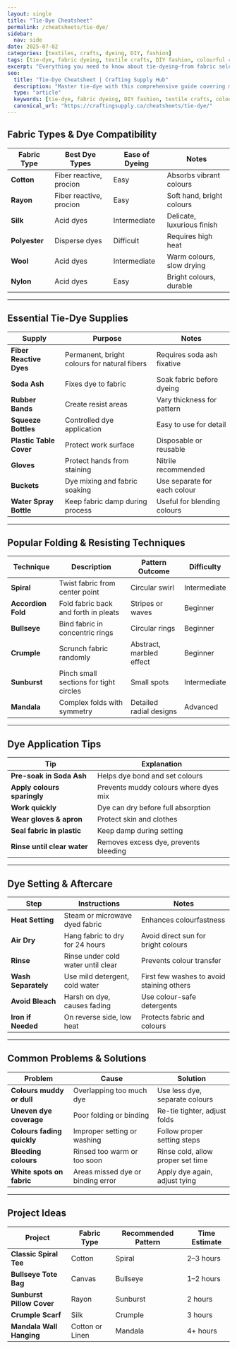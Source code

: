 ```yaml
---
layout: single
title: "Tie-Dye Cheatsheet"
permalink: /cheatsheets/tie-dye/
sidebar:
  nav: side
date: 2025-07-02
categories: [textiles, crafts, dyeing, DIY, fashion]
tags: [tie-dye, fabric dyeing, textile crafts, DIY fashion, colourful crafts, cheatsheet]
excerpt: "Everything you need to know about tie-dyeing—from fabric selection and dye types to folding techniques and care tips. Perfect for beginners and seasoned crafters."
seo:
  title: "Tie-Dye Cheatsheet | Crafting Supply Hub"
  description: "Master tie-dye with this comprehensive guide covering materials, folding patterns, dye application, setting methods, and care instructions."
  type: "article"
  keywords: [tie-dye, fabric dyeing, DIY fashion, textile crafts, colourful dye techniques]
  canonical_url: "https://craftingsupply.ca/cheatsheets/tie-dye/"
---
```


## Fabric Types & Dye Compatibility

| Fabric Type       | Best Dye Types             | Ease of Dyeing | Notes                        |
|--------------------|----------------------------|----------------|------------------------------|
| **Cotton**            | Fiber reactive, procion     | Easy           | Absorbs vibrant colours        |
| **Rayon**             | Fiber reactive, procion     | Easy           | Soft hand, bright colours      |
| **Silk**              | Acid dyes                   | Intermediate   | Delicate, luxurious finish    |
| **Polyester**         | Disperse dyes               | Difficult      | Requires high heat            |
| **Wool**              | Acid dyes                   | Intermediate   | Warm colours, slow drying      |
| **Nylon**             | Acid dyes                   | Easy           | Bright colours, durable        |

---

## Essential Tie-Dye Supplies

| Supply              | Purpose                              | Notes                        |
|---------------------|------------------------------------|------------------------------|
| **Fiber Reactive Dyes** | Permanent, bright colours for natural fibers | Requires soda ash fixative    |
| **Soda Ash**         | Fixes dye to fabric                  | Soak fabric before dyeing    |
| **Rubber Bands**     | Create resist areas                  | Vary thickness for pattern   |
| **Squeeze Bottles**  | Controlled dye application          | Easy to use for detail       |
| **Plastic Table Cover** | Protect work surface                | Disposable or reusable       |
| **Gloves**           | Protect hands from staining         | Nitrile recommended          |
| **Buckets**          | Dye mixing and fabric soaking       | Use separate for each colour  |
| **Water Spray Bottle** | Keep fabric damp during process     | Useful for blending colours   |

---

## Popular Folding & Resisting Techniques

| Technique           | Description                             | Pattern Outcome                  | Difficulty |
|---------------------|-----------------------------------------|----------------------------------|------------|
| **Spiral**             | Twist fabric from center point           | Circular swirl                  | Intermediate |
| **Accordion Fold**     | Fold fabric back and forth in pleats    | Stripes or waves                | Beginner    |
| **Bullseye**           | Bind fabric in concentric rings          | Circular rings                 | Beginner    |
| **Crumple**            | Scrunch fabric randomly                   | Abstract, marbled effect       | Beginner    |
| **Sunburst**            | Pinch small sections for tight circles   | Small spots                   | Intermediate|
| **Mandala**             | Complex folds with symmetry               | Detailed radial designs         | Advanced    |

---

## Dye Application Tips

| Tip                      | Explanation                             |
|--------------------------|-----------------------------------------|
| **Pre-soak in Soda Ash**    | Helps dye bond and set colours          |
| **Apply colours sparingly**  | Prevents muddy colours where dyes mix   |
| **Work quickly**            | Dye can dry before full absorption     |
| **Wear gloves & apron**     | Protect skin and clothes                |
| **Seal fabric in plastic** | Keep damp during setting                |
| **Rinse until clear water** | Removes excess dye, prevents bleeding  |

---

## Dye Setting & Aftercare

| Step                   | Instructions                            | Notes                           |
|-------------------------|----------------------------------------|--------------------------------|
| **Heat Setting**           | Steam or microwave dyed fabric         | Enhances colourfastness          |
| **Air Dry**                | Hang fabric to dry for 24 hours        | Avoid direct sun for bright colours |
| **Rinse**                 | Rinse under cold water until clear     | Prevents colour transfer          |
| **Wash Separately**        | Use mild detergent, cold water          | First few washes to avoid staining others |
| **Avoid Bleach**           | Harsh on dye, causes fading             | Use colour-safe detergents        |
| **Iron if Needed**         | On reverse side, low heat                | Protects fabric and colours       |

---

## Common Problems & Solutions

| Problem                 | Cause                          | Solution                          |
|-------------------------|--------------------------------|----------------------------------|
| **Colours muddy or dull**   | Overlapping too much dye         | Use less dye, separate colours    |
| **Uneven dye coverage**    | Poor folding or binding          | Re-tie tighter, adjust folds     |
| **Colours fading quickly**  | Improper setting or washing      | Follow proper setting steps      |
| **Bleeding colours**        | Rinsed too warm or too soon      | Rinse cold, allow proper set time|
| **White spots on fabric**  | Areas missed dye or binding error| Apply dye again, adjust tying   |

---

## Project Ideas

| Project                 | Fabric Type        | Recommended Pattern         | Time Estimate   |
|--------------------------|--------------------|----------------------------|-----------------|
| **Classic Spiral Tee**       | Cotton             | Spiral                     | 2–3 hours       |
| **Bullseye Tote Bag**        | Canvas             | Bullseye                   | 1–2 hours       |
| **Sunburst Pillow Cover**    | Rayon              | Sunburst                   | 2 hours         |
| **Crumple Scarf**            | Silk               | Crumple                    | 3 hours         |
| **Mandala Wall Hanging**     | Cotton or Linen    | Mandala                    | 4+ hours        |
